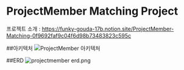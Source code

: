 # ProjectMember Matching Project

프로젝트 소개 : https://funky-gouda-17b.notion.site/ProjectMember-Matching-0f9692faf9c04f6d98b73483823c595c

##아키텍처
![ProjectMember 아키텍처](https://github.com/JungHoonKim-KR/Web_Procject/assets/100742423/697e5238-2efa-4ad6-bb2c-8d92828f1c0d)


##ERD
![projectmember erd.png](https://prod-files-secure.s3.us-west-2.amazonaws.com/2b79cb16-123f-404c-b8b5-ac68077164a1/bcc73252-669c-461f-aba3-2a78e2cf8be6/projectmember_erd.png)
